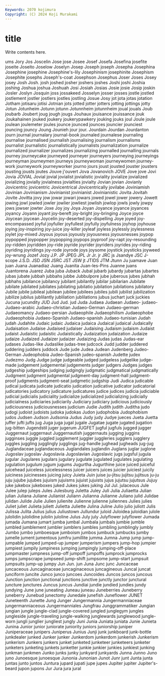 ```yaml
---
Keywords: 2070 kojimura
Copyright: (C) 2024 Koji Murakami
---
```


# title

Write contents here.



ums Jory
Jos Joscelin Jose jose Josee Josef Josefa Josefina josefite joseite
Joseito Joselow Joselyn Josep Joseph joseph Josepha Josephina Josephine josephine
Josephine's-lily Josephinism josephinite Josephism Josephite josephs Joseph's-coat Josephson Josephus Joser
Joses Josey josey Josh Josh. josh joshed josher joshers joshes
Joshi joshi Joshia joshing Joshua joshua Joshuah Josi Josiah Josias
Josie josie Josip joskin Josler Joslyn Josquin joss jossakeed Josselyn
josser josses jostle jostled jostlement jostler jostlers jostles jostling Josue
Josy jot jota jotas jotation Jotham jotisaru jotisi Jotnian jots
jotted jotter jotters jotting jottings jotty Jotun Jotunheim Jotunn jotunn
Jotunnheim jotunnheim joual jouals Joub joubarb Joubert joug jough jougs
Jouhaux jouisance jouissance jouk Joukahainen jouked joukery joukerypawkery jouking jouks
joul Joule joule joulean joulemeter joules jounce jounced jounces jouncier
jounciest jouncing jouncy Joung Jounieh jour jour. Jourdain Jourdan Jourdanton
journ journal journalary journal-book journaled journalese journaling journalise journalised journalish
journalising journalism journalisms journalist journalistic journalistically journalists journalization journalize journalized
journalizer journalizes journalizing journalled journalling journals journey journeycake journeyed journeyer
journeyers journeying journeyings journeyman journeymen journeys journeywoman journeywomen journey-work journeywork
journeyworker journo jours joust jousted jouster jousters jousting jousts joutes
Jouve j'ouvert Jova Jovanovich JOVE Jove jove Jovi Jovia JOVIAL
Jovial jovial jovialist jovialistic joviality jovialize jovialized jovializing jovially jovialness
jovialties jovialty Jovian jovian Jovianly Jovicentric jovicentric Jovicentrical Jovicentrically jovilabe
Joviniamish Jovinian Jovinianism Jovinianist jovinianist Jovinianistic Jovita Jovitah Jovite Jovitta
jovy jow jowar jowari jowars jowed jowel jower jowery Jowett
jowing jowl jowled jowler jowlier jowliest jowlish jowlop jowls jowly
jowpy jows jowser jowter Joxe Joy joy Joya Joyan Joyance
joyance joyances joyancy Joyann joyant joy-bereft joy-bright joy-bringing Joyce joyce
Joycean joycean Joycelin joy-deserted joy-dispelling Joye joyed joy-encompassed joyful joyfuller
joyfullest joyfully joyfulness joyhop joyhouse joying joy-inspiring joy-juice joy-killer joyleaf
joyless joylessly joylessness joylet joy-mixed Joyous joyous joyously joyousness joyousnesses
joypop joypopped joypopper joypopping joypops joyproof joy-rapt joy-resounding joy-ridden joyridden
joy-ride joyride joyrider joyriders joyrides joy-riding joyriding joyridings joy-rode joyrode
joys joysome joystick joysticks joyweed joy-wrung Jozef Jozy J.P. JP
JPEG JPL Jr Jr. jr JRC js Jsandye JSC J-scope
J.S.D. JSD JSN JSRC JST JSW jt JTIDS JTM Jtunn
Ju juamave Juan juan Juana Juanadiaz Juang Juanita Juan-les-Pins Juanne
juans Juantorena Juarez Juba juba Juback Jubal jubarb jubardy jubartas
jubartes jubas jubate jubbah jubbahs jubbe Jubbulpore jube juberous jubes
jubhah jubhahs jubilance jubilancy jubilant jubilantly jubilar jubilarian Jubilate jubilate
jubilated jubilates jubilating jubilatio jubilation jubilations jubilatory Jubile jubile jubileal
jubilean jubilee jubilees jubiles jubili jubilist jubilization jubilize jubilus jublilantly
jublilation jublilations jubus juchart juck juckies Jucuna jucundity JUD Jud
Jud. jud Juda Judaea Judaean Judaeo- judaeo- Judaeo-arabic Judaeo-christian Judaeo-German
Judaeo-german Judaeomancy Judaeo-persian Judaeophile Judaeophilism Judaeophobe Judaeophobia Judaeo-Spanish Judaeo-spanish Judaeo-tunisian
Judah judah Judahite Judaic judaic Judaica judaica Judaical judaical Judaically
Judaisation Judaise Judaised judaiser Judaising Judaism judaism Judaist judaist Judaistic
judaistic Judaistically Judaization judaization Judaize judaize Judaized Judaizer judaizer Judaizing
Judas judas Judas-ear judases Judas-like Judaslike judas-tree judcock Judd judder
juddered juddering judders juddock Jude jude Judea Judean Judenberg Judeo-German
Judeophobia Judeo-Spanish judeo-spanish Judette judex Judezmo Judg Judge judge judgeable
judged judgeless judgelike judge-made judgement judgemental judgements judger judgers Judges
judges judgeship judgeships judging judgingly judgmatic judgmatical judgmatically Judgment judgment
judgmental judgment-day judgment-hall judgment-proof judgments judgment-seat judgmetic judgship Judi Judica
judicable judical judicata judicate judicatio judication judicative judicator judicatorial judicatories
judicatory judicature judicatures judice judices judicia judiciable judicial judicialis judiciality
judicialize judicialized judicializing judicially judicialness judiciaries judiciarily Judiciary judiciary judicious
judiciously judiciousness judiciousnesses judicium Judie Judith judith Juditha judo judogi
judoist judoists judoka judokas Judon judophobia Judophobism judos Judsen Judson
Judsonia Judus Judy judy Judye jueces Jueta Juetta juffer jufti
jufts jug Juga juga jugal jugale Jugatae jugate jugated jugation
jug-bitten Jugendstil juger jugerum JUGFET jugful jugfuls jugged jugger Juggernaut
juggernaut Juggernautish juggernauts jugging juggins jugginses juggle juggled jugglement juggler
juggleries jugglers jugglery juggles juggling jugglingly jugglings jug-handle jughead jugheads
jug-jug Juglandaceae juglandaceous Juglandales juglandin Juglans juglar juglone Jugoslav jugoslav
Jugoslavia Jugoslavian Jugoslavic jugs jugsful jugula jugular Jugulares jugulars jugulary
jugulate jugulated jugulates jugulating jugulation jugulum jugum jugums Jugurtha Jugurthine
juice juiced juiceful juicehead juiceless juicelessness juicer juicers juices juicier
juiciest juicily juiciness juicinesses juicing juicy Juieta Juin juise ju-jitsu
jujitsu jujitsus ju-ju juju jujube jujubes jujuism jujuisms jujuist jujuists
jujus jujutsu jujutsus Jujuy juke jukebox jukeboxes juked Jukes jukes
juking Jul Jul. julaceous Jule Julee julep juleps Jules Julesburg
Juletta Juley Juli Julia Juliaetta Julian julian Juliana Juliane Julianist
Juliann Julianna Julianne Juliano julid Julidae julidan Julide Julie Julien
julienite Julienne julienne juliennes Julies julies Juliet juliet Julieta juliett
Julietta Juliette Julina Juline Julio julio juliott Julis Julissa Julita
Julius julius Juliustown Jullundur juloid Juloidea juloidian julole julolidin julolidine
julolin juloline Julus July july Julyflower julyflower Jumada jumada Jumana
jumart jumba jumbal Jumbala jumbals jumbie jumble jumbled jumblement jumbler
jumblers jumbles jumbling jumblingly jumbly Jumbo jumbo jumboesque jumboism jumbos
jumbuck jumbucks jumby jumelle jument jumentous jumfru jumillite jumma Jumna
Jump jump jump- jumpable jumped jumped-up jumper jumperism jumpers jump-hop
jumpier jumpiest jumpily jumpiness jumping jumpingly jumping-off-place jumpmaster jumpness jump-off
jumpoff jumpoffs jumprock jumprocks jumps jumpscrape jumpseed jump-shift jumpsome jump-start
jumpsuit jumpsuits jump-up jumpy Jun Jun. jun Juna Junc junc
Juncaceae juncaceous Juncaginaceae juncaginaceous juncagineous Juncal juncat junciform juncite Junco
junco juncoes Juncoides Juncos juncos juncous Junction junction junctional junctions
junctive junctly junctor junctural juncture junctures Juncus juncus Jundiai jundie
jundied jundies jundy jundying June june juneating Juneau juneau Juneberries
Juneberry juneberry Junebud junectomy Junedale junefish Juneflower JUNET Juneteenth Junette
Jung Junger Jungermannia Jungermanniaceae jungermanniaceous Jungermanniales Jungfrau Junggrammatiker Jungian jungian
jungle jungle-clad jungle-covered jungled junglegym jungles jungleside jungle-traveling jungle-walking junglewards
junglewood jungle-worn jungli junglier jungliest jungly Juni Junia Juniata juniata
Junie Junieta Junina Junior junior juniorate juniority juniors juniorship juniper
Juniperaceae junipers Juniperus Junius Junji junk junkboard junk-bottle junkdealer junked
Junker junker Junkerdom junkerdom junkerish Junkerism junkerism Junkers junkers junket
junketed junketeer junketeers junketer junketers junketing junkets junketter junkie junkier
junkies junkiest junking junkman junkmen Junko junks junky junkyard junkyards
Junna Junno Juno juno Junoesque junoesque Junonia Junonian Junot Junr
junt Junta junta juntas junto juntos Juntura jupard jupati jupe
jupes Jupiter jupiter Jupiter's-beard jupon jupons Jur Jura jura jural
